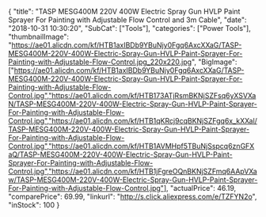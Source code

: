 {
	"title": "TASP MESG400M 220V 400W Electric Spray Gun HVLP Paint Sprayer For Painting with Adjustable Flow Control and 3m Cable",
	"date": "2018-10-31 10:30:20",
	"SubCat": ["Tools"],
	"categories": ["Power Tools"],
	"thumbnailImage": "https://ae01.alicdn.com/kf/HTB1axIBDb9YBuNjy0Fgq6AxcXXaG/TASP-MESG400M-220V-400W-Electric-Spray-Gun-HVLP-Paint-Sprayer-For-Painting-with-Adjustable-Flow-Control.jpg_220x220.jpg",
	"BigImage": ["https://ae01.alicdn.com/kf/HTB1axIBDb9YBuNjy0Fgq6AxcXXaG/TASP-MESG400M-220V-400W-Electric-Spray-Gun-HVLP-Paint-Sprayer-For-Painting-with-Adjustable-Flow-Control.jpg","https://ae01.alicdn.com/kf/HTB173ATjRsmBKNjSZFsq6yXSVXaN/TASP-MESG400M-220V-400W-Electric-Spray-Gun-HVLP-Paint-Sprayer-For-Painting-with-Adjustable-Flow-Control.jpg","https://ae01.alicdn.com/kf/HTB1qKRcj9cqBKNjSZFgq6x_kXXal/TASP-MESG400M-220V-400W-Electric-Spray-Gun-HVLP-Paint-Sprayer-For-Painting-with-Adjustable-Flow-Control.jpg","https://ae01.alicdn.com/kf/HTB1AVMHpf5TBuNjSspcq6znGFXaQ/TASP-MESG400M-220V-400W-Electric-Spray-Gun-HVLP-Paint-Sprayer-For-Painting-with-Adjustable-Flow-Control.jpg","https://ae01.alicdn.com/kf/HTB1jFgreOQnBKNjSZFmq6AApVXaw/TASP-MESG400M-220V-400W-Electric-Spray-Gun-HVLP-Paint-Sprayer-For-Painting-with-Adjustable-Flow-Control.jpg"],
	"actualPrice": 46.19,
	"comparePrice": 69.99,
	"linkurl": "http://s.click.aliexpress.com/e/TZFYN2o",
	"inStock": 100
}
